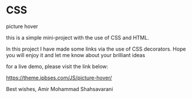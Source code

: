 # CSS
picture hover

this is a simple mini-project with the use of CSS and HTML.

In this project I have made some links via the use of CSS decorators. Hope you will enjoy it and let me know about your brilliant ideas

for a live demo, please visit the link below:

https://theme.ipbses.com/JS/picture-hover/


Best wishes,
Amir Mohammad Shahsavarani
